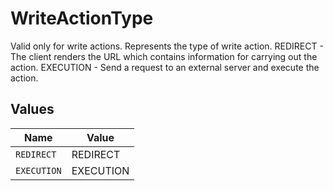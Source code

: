 # WriteActionType

Valid only for write actions. Represents the type of write action. REDIRECT - The client renders the URL which contains information for carrying out the action. EXECUTION - Send a request to an external server and execute the action.


## Values

| Name        | Value       |
| ----------- | ----------- |
| `REDIRECT`  | REDIRECT    |
| `EXECUTION` | EXECUTION   |